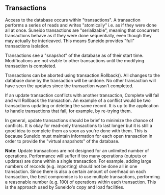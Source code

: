 ## Transactions

Access to the database occurs within "transactions".
A transaction performs a series of reads and writes "atomically"
i.e. as if they were done all at once.
Suneido transactions are "serializable",
meaning that concurrent transactions behave
as if they were done sequentially,
even though they may actually be interleaved.
This means Suneido provides "full" transactions isolation.

Transactions see a "snapshot" of the database as of their start time.
Modifications are not visible to other transactions
until the modifying transaction is completed.

Transactions can be aborted using transaction.Rollback().
All changes to the database done by the transaction will be undone.
No other transaction will have seen the updates since the transaction wasn't completed.

If an update transaction conflicts with another transaction,
Complete will fail and will Rollback the transaction.
An example of a conflict would be two transactions updating or deleting the same record.
It is up to the application to handle transactions that fail,
for example, by re-trying them.

In general, update transactions should be brief to minimize the chance of conflicts.
It is okay for read-only transactions to last longer
but it is still a good idea to complete them as soon as you're done with them.
This is because Suneido must maintain information for each open transaction
in order to provide the "virtual snapshots" of the database.

**Note:** Update transactions are not designed for an unlimited number of operations.
Performance will suffer if too many operations (outputs or updates) are done
within a single transaction.
For example, adding large numbers of records (e.g. importing)
should not be done all in one transaction.
Since there is also a certain amount of overhead on each transaction,
the best compromise is to use multiple transactions,
performing a reasonable number (e.g. 100) of operations
within each transaction. 
This is the approach used by Suneido's copy and load facilities.
